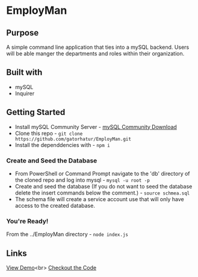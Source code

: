 # EmployMan

## Purpose
A simple command line application that ties into a mySQL backend. Users will be able manger the departments and roles within their organization.

## Built with
- mySQL
- Inquirer

## Getting Started
- Install mySQL Community Server - [mySQL Community Download]('https://dev.mysql.com/downloads/mysql/')
- Clone this repo - `git clone https://github.com/gatorhatur/EmployMan.git`
- Install the dependdencies with - `npm i`
### Create and Seed the Database
- From PowerShell or Command Prompt navigate to the 'db' directory of the cloned repo and log into mysql - `mysql -u root -p`
- Create and seed the database (If you do not want to seed the database delete the insert commands below the comment.) - `source schmea.sql`
- The schema file will create a service account use that will only have access to the created database.
### You're Ready!
From the ../EmployMan directory - `node index.js`

## Links

[View Demo]('https://drive.google.com/file/d/1qkCCPb-PY3U_r2Dn-E6eACHhhFvMDIqv/view')<br>
[Checkout the Code]('https://github.com/gatorhatur/EmployMan') 